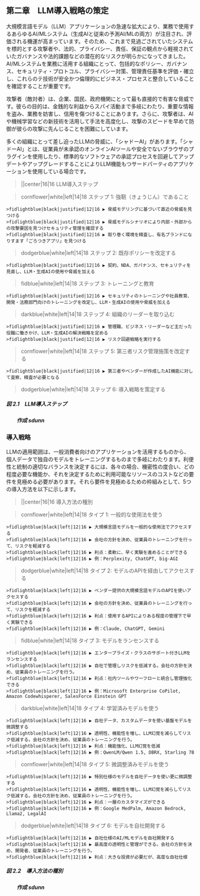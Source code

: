 ## 第二章　LLM導入戦略の策定

大規模言語モデル（LLM）アプリケーションの急速な拡大により、業務で使用するあらゆるAI/MLシステム（生成AIと従来の予測AI/MLの両方）が注目され、評価される機運が高まっています。そのため、これまで見過ごされていたシステムを標的とする攻撃者や、法的、プライバシー、責任、保証の観点から軽視されていたガバナンスや法的課題などの潜在的なリスクが明らかになってきました。AI/MLシステムを業務に活用する組織にとって、包括的なポリシー、ガバナンス、セキュリティ・プロトコル、プライバシー対策、管理責任基準を評価・確立し、これらのテ技術が安全かつ倫理的にビジネス・プロセスと整合していることを確認することが重要です。

攻撃者（敵対者）は、企業、国民、政府機関にとって最も直接的で有害な脅威です。彼らの目的は、金銭的な利益からスパイ活動まで多岐にわたり、重要な情報を盗み、業務を妨害し、信用を傷つけることにあります。さらに、攻撃者は、AIや機械学習などの新技術を活用して手法を高度化し、攻撃のスピードを早めて防御が彼らの攻撃に先んじることを困難にしています。

多くの組織にとって差し迫ったLLMの脅威に、「シャドーAI」があります。「シャドーAI」とは、従業員が未承認のオンラインAIツールや安全でないブラウザのプラグインを使用したり、標準的なソフトウェアの承認プロセスを回避してアップデートやアップグレードすることによりLLM機能もつサードパーティのアプリケーションを使用している場合です。

>||center|16|16 LLM導入ステップ

>cornflower|white|left|14|18 ステップ 1: 強靭（きょうじん）であること

    >fidlightblue|black|justified|12|16 ▶ 脅威モデリングに基づいて直近の脅威を見つける
    >fidlightblue|black|justified|12|16 ▶ 脅威モデルシナリオにより内部・外部からの攻撃要因を見つけセキュリティ管理を確認する
    >fidlightblue|black|justified|12|16 ▶ 取り巻く環境を精査し、有名ブランドになりすます「ごろつきアプリ」を見つける

>dodgerblue|white|left|14|18 ステップ 2: 既存ポリシーを改定する

    >fidlightblue|black|justified|12|16 ▶ 契約、NDA、ガバナンス、セキュリティを見直し、LLM・生成AIの使用や脅威を加える

>fidblue|white|left|14|18 ステップ 3: トレーニングと教育

    >fidlightblue|black|justified|12|16 ▶ セキュリティのトレーニングや社員教育、開発・法務部門向けのトレーニングを改定し、LLM・生成AIの使用や脅威を加える

>darkblue|white|left|14|18 ステップ 4: 組織のリーダーを取り込む

    >fidlightblue|black|justified|12|16 ▶ 管理職、ビジネス・リーダーなど主だった役職に働きかけ、LLM・生成AIの解決戦略を定める
    >fidlightblue|black|justified|12|16 ▶ リスク回避戦略を実行する

>cornflower|white|left|14|18 ステップ 5: 第三者リスク管理施策を改定する

    >fidlightblue|black|justified|12|16 ▶ 第三者やベンダーが作成したAI機能に対して査察、精査が必要となる

>dodgerblue|white|left|14|18 ステップ 6: 導入戦略を策定する

##### 図 2.1　LLM導入ステップ
##### 　　作成 sdunn

### 導入戦略

LLMの適用範囲は、一般消費者向けのアプリケーションを活用するものから、個人データで独自のモデルをトレーニングするものまで多岐にわたります。利便性と統制の適切なバランスを決定するには、各々の場合、機密性の度合い、どの程度必要な機能か、それを決定するために利用可能なリソースのコストなどの要件を見極める必要があります。それら要件を見極めるための枠組みとして、5つの導入方法を以下に示します。

>||center|16|16 導入方法の種別

>cornflower|white|left|14|18 タイプ 1: 一般的な使用法を使う

    >fidlightblue|black|left|12|16 ▶ 大規模言語モデルを一般的な使用法でアクセスする
    >fidlightblue|black|left|12|16 ▶ 会社の方針を決め、従業員のトレーニングを行って、リスクを軽減する
    >fidlightblue|black|left|12|16 ▶ 利点：柔軟に、早く実験を進めることができる
    >fidlightblue|black|left|12|16 ▶ 例：Perplexity, ChatGPT, big-AGI

>dodgerblue|white|left|14|18 タイプ 2: モデルのAPIを経由してアクセスする

    >fidlightblue|black|left|12|16 ▶ ベンダー提供の大規模言語モデルのAPIを使いアクセスする
    >fidlightblue|black|left|12|16 ▶ 会社の方針を決め、従業員のトレーニングを行って、リスクを軽減する
    >fidlightblue|black|left|12|16 ▶ 利点：使用するAPIによりある程度の管理下で早く実験できる
    >fidlightblue|black|left|12|16 ▶ 例：Claude, ChatGPT, Gemini

>fidblue|white|left|14|18 タイプ 3: モデルをランセンスする

    >fidlightblue|black|left|12|16 ▶ エンタープライズ・クラスのサポート付きLLMをランセンスする
    >fidlightblue|black|left|12|16 ▶ 自社で管理しリスクを低減する。会社の方針を決め、従業員のトレーニングを行う。
    >fidlightblue|black|left|12|16 ▶ 利点：社内ツールやワーフローと統合し管理強化できる
    >fidlightblue|black|left|12|16 ▶ 例：Microsoft Enterprise CoPilot, Amazon Codewhisperer, SalesForce Einstein GPT

>darkblue|white|left|14|18 タイプ 4: 学習済みモデルを使う

    >fidlightblue|black|left|12|16 ▶ 自社データ、カスタムデータを使い基盤モデルを微調整する
    >fidlightblue|black|left|12|16 ▶ 透明性、機能性を増し、LLM幻覚を減らしてリスク低減する。会社の方針を決め、従業員のトレーニングを行う。
    >fidlightblue|black|left|12|16 ▶ 利点：機能強化、LLM幻覚を低減
    >fidlightblue|black|left|12|16 ▶ 例：QwenLM/Qwen 1.5, DBRX, Starling 7B

>cornflower|white|left|14|18 タイプ 5: 微調整済みモデルを使う

    >fidlightblue|black|left|12|16 ▶ 特別仕様のモデルを自社データを使い更に微調整する
    >fidlightblue|black|left|12|16 ▶ 透明性、機能性を増し、LLM幻覚を減らしてリスク低減する。会社の方針を決め、従業員のトレーニングを行う。
    >fidlightblue|black|left|12|16 ▶ 利点：一層のカスタマイズができる
    >fidlightblue|black|left|12|16 ▶ 例：Google MedPalm, Amazon Bedrock, Llama2, LegalAI

>dodgerblue|white|left|14|18 タイプ 6: モデルを自社開発する

    >fidlightblue|black|left|12|16 ▶ 自社仕様のAI/MLモデルを自社開発する
    >fidlightblue|black|left|12|16 ▶ 最高度の透明性と管理ができる。会社の方針を決め、開発者、従業員のトレーニングを行う。
    >fidlightblue|black|left|12|16 ▶ 利点：大きな投資が必要だが、高度な自社仕様

##### 図 2.2　導入方法の種別
##### 　　作成 sdunn
